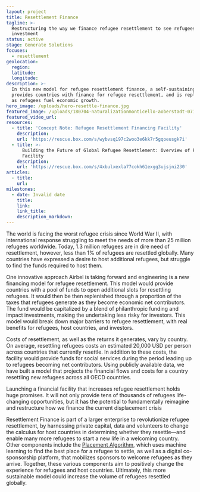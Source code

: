 ```yaml
---
layout: project
title: Resettlement Finance
tagline: >-
  Restructuring the way we finance refugee resettlement to see refugees as an
  investment
status: active
stage: Generate Solutions
focuses:
  - resettlement
geolocation:
  region:
  latitude:
  longitude:
description: >-
  In this new model for refugee resettlement finance, a self-sustaining fund
  provides countries with finance for refugee resettlement, and is replenished
  as refugees fuel economic growth.
hero_image: /uploads/hero-resettle-finance.jpg
featured_image: /uploads/180704-naturalizationmonticello-aoberstadt-071.jpg
featured_video_url:
resources:
  - title: 'Concept Note: Refugee Resettlement Financing Facility'
    description:
    url: 'https://rescue.box.com/s/wybvsq197c2woo3e6kk7r5gqoeusgk7i'
  - title: >-
      Building the Future of Global Refugee Resettlement: Overview of Financial
      Facility
    description:
    url: 'https://rescue.box.com/s/4xbulxexla77cokh61exgg3ujsjni230'
articles:
  - title:
    url:
milestones:
  - date: Invalid date
    title:
    link:
    link_title:
    description_markdown:
---
```


The world is facing the worst refugee crisis since World War II, with international response struggling to meet the needs of more than 25 million refugees worldwide. Today, 1.3 million refugees are in dire need of resettlement, however, less than 1% of refugees are resettled globally. Many countries have expressed a desire to host additional refugees, but struggle to find the funds required to host them.

One innovative approach Airbel is taking forward and engineering is a new financing model for refugee resettlement. This model would provide countries with a pool of funds to open additional slots for resettling refugees. It would then be then replenished through a proportion of the taxes that refugees generate as they become economic net contributors. The fund would be capitalized by a blend of philanthropic funding and impact investments, making the undertaking less risky for investors. This model would break down major barriers to refugee resettlement, with real benefits for refugees, host countries, and investors.

Costs of resettlement, as well as the returns it generates, vary by country. On average, resettling refugees costs an estimated 20,000 USD per person across countries that currently resettle. In addition to these costs, the facility would provide funds for social services during the period leading up to refugees becoming net contributors. Using publicly available data, we have built a model that projects the financial flows and costs for a country resettling new refugees across all OECD countries.

Launching a financial facility that increases refugee resettlement holds huge promises. It will not only provide tens of thousands of refugees life-changing opportunities, but it has the potential to fundamentally reimagine and restructure how we finance the current displacement crisis

Resettlement Finance is part of a larger enterprise to revolutionize refugee resettlement, by harnessing private capital, data and volunteers to change the calculus for host countries in determining whether they resettle—and enable many more refugees to start a new life in a welcoming country. Other components include the [Placement Algorithm](/projects/placement-algorithm/), which uses machine learning to find the best place for a refugee to settle, as well as a digital co-sponsorship platform, that mobilizes sponsors to welcome refugees as they arrive. Together, these various components aim to positively change the experience for refugees and host countries. Ultimately, this more sustainable model could increase the volume of refugees resettled globally.­